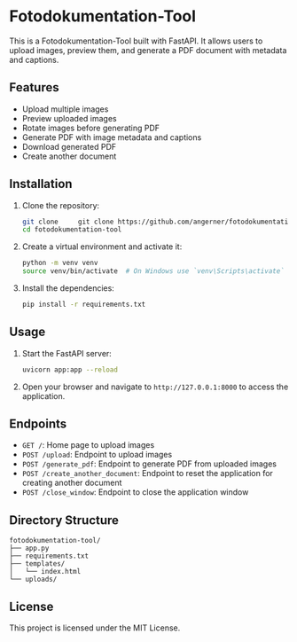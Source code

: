 
# Fotodokumentation-Tool

This is a Fotodokumentation-Tool built with FastAPI. It allows users to upload images, preview them, and generate a PDF document with metadata and captions.

## Features

- Upload multiple images
- Preview uploaded images
- Rotate images before generating PDF
- Generate PDF with image metadata and captions
- Download generated PDF
- Create another document

## Installation

1. Clone the repository:

    ```sh
    git clone     git clone https://github.com/angerner/fotodokumentation-tool.git
    cd fotodokumentation-tool
    ```

2. Create a virtual environment and activate it:

    ```sh
    python -m venv venv
    source venv/bin/activate  # On Windows use `venv\Scripts\activate`
    ```

3. Install the dependencies:

    ```sh
    pip install -r requirements.txt
    ```

## Usage

1. Start the FastAPI server:

    ```sh
    uvicorn app:app --reload
    ```

2. Open your browser and navigate to `http://127.0.0.1:8000` to access the application.

## Endpoints

- `GET /`: Home page to upload images
- `POST /upload`: Endpoint to upload images
- `POST /generate_pdf`: Endpoint to generate PDF from uploaded images
- `POST /create_another_document`: Endpoint to reset the application for creating another document
- `POST /close_window`: Endpoint to close the application window

## Directory Structure

```
fotodokumentation-tool/
├── app.py
├── requirements.txt
├── templates/
│   └── index.html
└── uploads/
```

## License

This project is licensed under the MIT License.